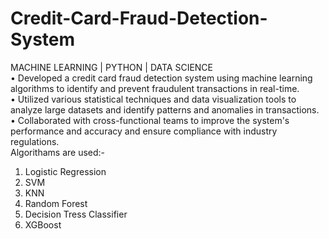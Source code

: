 # Credit-Card-Fraud-Detection-System
MACHINE LEARNING | PYTHON | DATA SCIENCE
<br>
• Developed a credit card fraud detection system using machine learning algorithms to identify and prevent fraudulent transactions in real-time.
<br>
• Utilized various statistical techniques and data visualization tools to analyze large datasets and identify patterns and anomalies in transactions.
<br>
• Collaborated with cross-functional teams to improve the system's performance and accuracy and ensure compliance with industry regulations.
<br>
Algorithams are used:- 
1. Logistic Regression
2. SVM
3. KNN
4. Random Forest
5. Decision Tress Classifier
6. XGBoost
